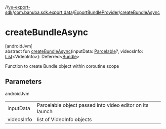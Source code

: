 //[ve-export-sdk](../../../index.md)/[com.banuba.sdk.export.data](../index.md)/[ExportBundleProvider](index.md)/[createBundleAsync](create-bundle-async.md)

# createBundleAsync

[androidJvm]\
abstract fun [createBundleAsync](create-bundle-async.md)(inputData: [Parcelable](https://developer.android.com/reference/kotlin/android/os/Parcelable.html)?, videosInfo: [List](https://kotlinlang.org/api/latest/jvm/stdlib/kotlin.collections/-list/index.html)&lt;VideoInfo&gt;): Deferred&lt;[Bundle](https://developer.android.com/reference/kotlin/android/os/Bundle.html)&gt;

Function to create Bundle object within coroutine scope

## Parameters

androidJvm

| | |
|---|---|
| inputData | Parcelable object passed into video editor on its launch |
| videosInfo | list of VideoInfo objects |
